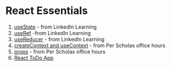 # React Essentials

1. [useState](https://m-soro.github.io/ReactUseStateLinkedIN/) - from LinkedIn Learning
2. [useRef](https://m-soro.github.io/ReactUseRefLinkedIN/) -from LinkedIn Learning
3. [useReducer](https://m-soro.github.io/ReactUseReducerLinkedIN/) - from LinkedIn Learning
4. [createContext and useContext](https://m-soro.github.io/ReactContext/) - from Per Scholas office hours
5. [props](https://m-soro.github.io/ReactProps/) - from Per Scholas office hours
6. [React ToDo App](https://m-soro.github.io/ReactToDo/)
